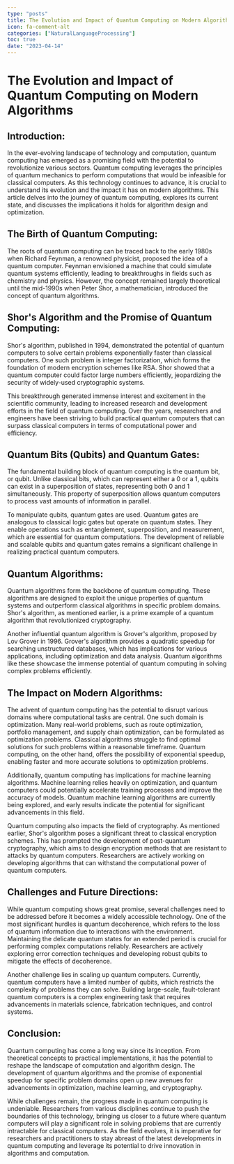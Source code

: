 ```yaml
---
type: "posts"
title: The Evolution and Impact of Quantum Computing on Modern Algorithms
icon: fa-comment-alt
categories: ["NaturalLanguageProcessing"]
toc: true
date: "2023-04-14"
---
```




# The Evolution and Impact of Quantum Computing on Modern Algorithms

## Introduction:

In the ever-evolving landscape of technology and computation, quantum computing has emerged as a promising field with the potential to revolutionize various sectors. Quantum computing leverages the principles of quantum mechanics to perform computations that would be infeasible for classical computers. As this technology continues to advance, it is crucial to understand its evolution and the impact it has on modern algorithms. This article delves into the journey of quantum computing, explores its current state, and discusses the implications it holds for algorithm design and optimization.

## The Birth of Quantum Computing:

The roots of quantum computing can be traced back to the early 1980s when Richard Feynman, a renowned physicist, proposed the idea of a quantum computer. Feynman envisioned a machine that could simulate quantum systems efficiently, leading to breakthroughs in fields such as chemistry and physics. However, the concept remained largely theoretical until the mid-1990s when Peter Shor, a mathematician, introduced the concept of quantum algorithms.

## Shor's Algorithm and the Promise of Quantum Computing:

Shor's algorithm, published in 1994, demonstrated the potential of quantum computers to solve certain problems exponentially faster than classical computers. One such problem is integer factorization, which forms the foundation of modern encryption schemes like RSA. Shor showed that a quantum computer could factor large numbers efficiently, jeopardizing the security of widely-used cryptographic systems.

This breakthrough generated immense interest and excitement in the scientific community, leading to increased research and development efforts in the field of quantum computing. Over the years, researchers and engineers have been striving to build practical quantum computers that can surpass classical computers in terms of computational power and efficiency.

## Quantum Bits (Qubits) and Quantum Gates:

The fundamental building block of quantum computing is the quantum bit, or qubit. Unlike classical bits, which can represent either a 0 or a 1, qubits can exist in a superposition of states, representing both 0 and 1 simultaneously. This property of superposition allows quantum computers to process vast amounts of information in parallel.

To manipulate qubits, quantum gates are used. Quantum gates are analogous to classical logic gates but operate on quantum states. They enable operations such as entanglement, superposition, and measurement, which are essential for quantum computations. The development of reliable and scalable qubits and quantum gates remains a significant challenge in realizing practical quantum computers.

## Quantum Algorithms:

Quantum algorithms form the backbone of quantum computing. These algorithms are designed to exploit the unique properties of quantum systems and outperform classical algorithms in specific problem domains. Shor's algorithm, as mentioned earlier, is a prime example of a quantum algorithm that revolutionized cryptography.

Another influential quantum algorithm is Grover's algorithm, proposed by Lov Grover in 1996. Grover's algorithm provides a quadratic speedup for searching unstructured databases, which has implications for various applications, including optimization and data analysis. Quantum algorithms like these showcase the immense potential of quantum computing in solving complex problems efficiently.

## The Impact on Modern Algorithms:

The advent of quantum computing has the potential to disrupt various domains where computational tasks are central. One such domain is optimization. Many real-world problems, such as route optimization, portfolio management, and supply chain optimization, can be formulated as optimization problems. Classical algorithms struggle to find optimal solutions for such problems within a reasonable timeframe. Quantum computing, on the other hand, offers the possibility of exponential speedup, enabling faster and more accurate solutions to optimization problems.

Additionally, quantum computing has implications for machine learning algorithms. Machine learning relies heavily on optimization, and quantum computers could potentially accelerate training processes and improve the accuracy of models. Quantum machine learning algorithms are currently being explored, and early results indicate the potential for significant advancements in this field.

Quantum computing also impacts the field of cryptography. As mentioned earlier, Shor's algorithm poses a significant threat to classical encryption schemes. This has prompted the development of post-quantum cryptography, which aims to design encryption methods that are resistant to attacks by quantum computers. Researchers are actively working on developing algorithms that can withstand the computational power of quantum computers.

## Challenges and Future Directions:

While quantum computing shows great promise, several challenges need to be addressed before it becomes a widely accessible technology. One of the most significant hurdles is quantum decoherence, which refers to the loss of quantum information due to interactions with the environment. Maintaining the delicate quantum states for an extended period is crucial for performing complex computations reliably. Researchers are actively exploring error correction techniques and developing robust qubits to mitigate the effects of decoherence.

Another challenge lies in scaling up quantum computers. Currently, quantum computers have a limited number of qubits, which restricts the complexity of problems they can solve. Building large-scale, fault-tolerant quantum computers is a complex engineering task that requires advancements in materials science, fabrication techniques, and control systems.

## Conclusion:

Quantum computing has come a long way since its inception. From theoretical concepts to practical implementations, it has the potential to reshape the landscape of computation and algorithm design. The development of quantum algorithms and the promise of exponential speedup for specific problem domains open up new avenues for advancements in optimization, machine learning, and cryptography.

While challenges remain, the progress made in quantum computing is undeniable. Researchers from various disciplines continue to push the boundaries of this technology, bringing us closer to a future where quantum computers will play a significant role in solving problems that are currently intractable for classical computers. As the field evolves, it is imperative for researchers and practitioners to stay abreast of the latest developments in quantum computing and leverage its potential to drive innovation in algorithms and computation.